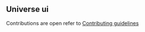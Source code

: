 ## Universe ui

Contributions are open refer to [Contributing guidelines](https://github.com/rutaganda-salim/universe-ui/blob/main/CONTRIBUTING.md)
